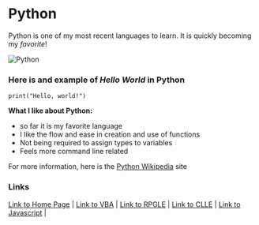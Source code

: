 # Python


Python is one of my most recent languages to learn.  It is quickly becoming my *favorite*!  

![Python](https://miro.medium.com/max/1276/1*Wa4aTPXFq5Zv5bAKRVt3AA.png)

### Here is and example of _Hello World_ in Python
```
print("Hello, world!")
```

**What I like about Python:**
* so far it is my favorite language
* I like the flow and ease in creation and use of functions
* Not being required to assign types to variables 
* Feels more command line related 


For more information, here is the [Python Wikipedia](https://en.wikipedia.org/wiki/Python_(programming_language)) site

### Links
[Link to Home Page](https://github.com/Dwalden2021/My_Project/blob/main/README.md) | 
[Link to VBA](https://github.com/Dwalden2021/My_Project/blob/main/VBA.md) | 
[Link to RPGLE](https://github.com/Dwalden2021/My_Project/blob/main/RPGLE.md) | 
[Link to CLLE](https://github.com/Dwalden2021/My_Project/blob/main/CLLE.md) | 
[Link to Javascript](https://github.com/Dwalden2021/My_Project/blob/main/JavaScript.md) | 


